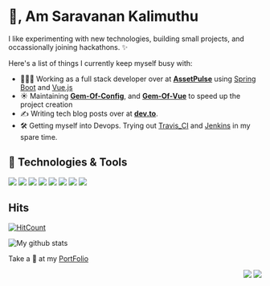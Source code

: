 # 👋, Am Saravanan Kalimuthu 

I like experimenting with new technologies, building small projects, and occassionally joining hackathons. ✨

Here's a list of things I currently keep myself busy with:

- 👩🏻‍💻 Working as a full stack developer over at **[AssetPulse](https://www.assetpulse.com/)** using [Spring Boot](https://spring.io/) and [Vue.js](https://vuejs.org/)
- ☀️ Maintaining **[Gem-Of-Config](httpshttps://github.com/sarvarunajvm/gem-of-config)**, and **[Gem-Of-Vue](https://github.com/sarvarunajvm/gem-of-view)** to speed up the project creation
- ✍️ Writing tech blog posts over at **[dev.to](https://dev.to/sarvarunajvm)**.
- 🛠 Getting myself into Devops. Trying out [Travis_CI](https://travis-ci.com/dashboard) and [Jenkins](https://www.jenkins.io/) in my spare time.

## 🔧 Technologies & Tools
![](https://img.shields.io/badge/OS-Linux-informational?style=flat&logo=linux&logoColor=white&color=f9aa33)
![](https://img.shields.io/badge/Editor-IntelliJ_IDEA-informational?style=flat&logo=intellij-idea&logoColor=white&color=f9aa33)
![](https://img.shields.io/badge/Code-Java-informational?style=flat&logo=java&logoColor=white&color=f9aa33)
![](https://img.shields.io/badge/Code-Spring-informational?style=flat&logo=spring&logoColor=white&color=f9aa33)
![](https://img.shields.io/badge/Code-JavaScript-informational?style=flat&logo=javascript&logoColor=white&color=f9aa33)
![](https://img.shields.io/badge/Code-Vue-informational?style=flat&logo=vue.js&logoColor=white&color=f9aa33)
![](https://img.shields.io/badge/Tools-PostgreSQL-informational?style=flat&logo=postgresql&logoColor=white&color=f9aa33)
![](https://img.shields.io/badge/Tools-Docker-informational?style=flat&logo=docker&logoColor=white&color=f9aa33)

## Hits
[![HitCount](http://hits.dwyl.com/sarvarunajvm/https://githubcom/sarvarunajvm/sarvarunajvm.svg)](http://hits.dwyl.com/sarvarunajvm/https://githubcom/sarvarunajvm/sarvarunajvm)

   ![My github stats](https://github-readme-stats.vercel.app/api?username=sarvarunajvm&show_icons=true&theme=synthwave)
   
   Take a 👀 at my [PortFolio](https://saravarunajvm.netlify.app/)

<p align="right">
<img src="https://komarev.com/ghpvc/?username=sarvarunajvm&style=plastic&label=Views"><img>
<img src="https://badges.pufler.dev/visits/sarvarunajvm/sarvarunajvm?color=black&logo=github" />
</p>
